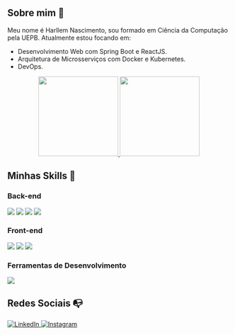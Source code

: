 ## Sobre mim :man:

Meu nome é Harllem Nascimento, sou formado em Ciência da Computação pela UEPB. Atualmente estou focando em:

- Desenvolvimento Web com Spring Boot e ReactJS.
- Arquitetura de Microsserviços com Docker e Kubernetes.
- DevOps.

<div align="center">
    <a href="https://github.com/tiduswr">
    <img height="180em" src="https://github-readme-stats-j2k84qdj8-tiduswrs-projects.vercel.app/api?username=tiduswr&theme=dracula&show_icons=true" />
  </a>
  <a href="https://github.com/tiduswr">
    <img height="180em" src="https://github-readme-stats-j2k84qdj8-tiduswrs-projects.vercel.app/api/top-langs/?username=tiduswr&layout=compact&langs_count=7&theme=dracula" />
  </a>
</div>

## Minhas Skills :rocket:

### Back-end
<p align="left">
  <img src="https://img.shields.io/badge/Java-ED8B00?style=for-the-badge&logo=java&logoColor=white" />
  <img src="https://img.shields.io/badge/spring-%236DB33F.svg?style=for-the-badge&logo=spring&logoColor=white" />
  <img src="https://img.shields.io/badge/MySQL-00000F?style=for-the-badge&logo=mysql&logoColor=white" />
  <img src="https://img.shields.io/badge/docker-%230db7ed.svg?style=for-the-badge&logo=docker&logoColor=white" />
</p>

### Front-end
<p align="left">
  <img src="https://img.shields.io/badge/react-%2320232a.svg?style=for-the-badge&logo=react&logoColor=%2361DAFB" />
  <img src="https://img.shields.io/badge/typescript-%23323330.svg?style=for-the-badge&logo=typescript&logoColor=%23F7DF1E" />
  <img src="https://img.shields.io/badge/javascript-%23323330.svg?style=for-the-badge&logo=javascript&logoColor=%23F7DF1E" />
</p>

### Ferramentas de Desenvolvimento
<p align="left">
  <img src="https://img.shields.io/badge/VSCode-0078D4?style=for-the-badge&logo=visual%20studio%20code&logoColor=white" />
</p>

## Redes Sociais :mailbox_with_no_mail:

<p align="left">
  <a href="https://br.linkedin.com/in/harllemnascimento" target="_blank">
    <img src="https://img.shields.io/badge/-LinkedIn-0e76a8?style=flat-square&logo=LinkedIn&logoColor=white" alt="LinkedIn" />
  </a>
  <a href="https://www.instagram.com/tidus.wr/" target="_blank">
    <img src="https://img.shields.io/badge/-Instagram-DF0174?style=flat-square&logo=instagram&logoColor=white" alt="Instagram" />
  </a>
</p>

